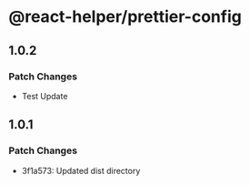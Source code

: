 # @react-helper/prettier-config

## 1.0.2

### Patch Changes

- Test Update

## 1.0.1

### Patch Changes

- 3f1a573: Updated dist directory
